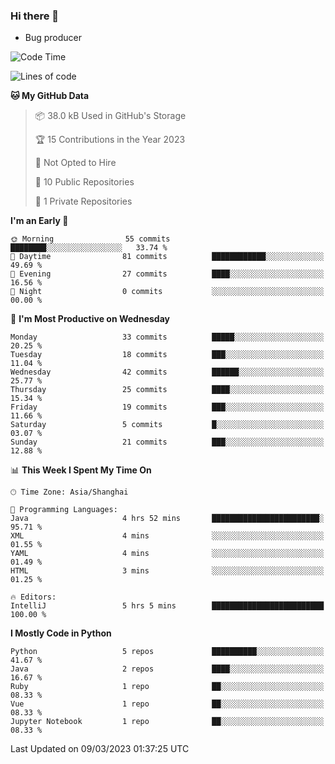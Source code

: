 ### Hi there 👋
* Bug producer
<!--START_SECTION:waka-->
![Code Time](http://img.shields.io/badge/Code%20Time-892%20hrs%2041%20mins-blue)

![Lines of code](https://img.shields.io/badge/From%20Hello%20World%20I%27ve%20Written-55.1%20thousand%20lines%20of%20code-blue)

**🐱 My GitHub Data** 

> 📦 38.0 kB Used in GitHub's Storage 
 > 
> 🏆 15 Contributions in the Year 2023
 > 
> 🚫 Not Opted to Hire
 > 
> 📜 10 Public Repositories 
 > 
> 🔑 1 Private Repositories 
 > 
**I'm an Early 🐤** 

```text
🌞 Morning                55 commits          ████████░░░░░░░░░░░░░░░░░   33.74 % 
🌆 Daytime                81 commits          ████████████░░░░░░░░░░░░░   49.69 % 
🌃 Evening                27 commits          ████░░░░░░░░░░░░░░░░░░░░░   16.56 % 
🌙 Night                  0 commits           ░░░░░░░░░░░░░░░░░░░░░░░░░   00.00 % 
```
📅 **I'm Most Productive on Wednesday** 

```text
Monday                   33 commits          █████░░░░░░░░░░░░░░░░░░░░   20.25 % 
Tuesday                  18 commits          ███░░░░░░░░░░░░░░░░░░░░░░   11.04 % 
Wednesday                42 commits          ██████░░░░░░░░░░░░░░░░░░░   25.77 % 
Thursday                 25 commits          ████░░░░░░░░░░░░░░░░░░░░░   15.34 % 
Friday                   19 commits          ███░░░░░░░░░░░░░░░░░░░░░░   11.66 % 
Saturday                 5 commits           █░░░░░░░░░░░░░░░░░░░░░░░░   03.07 % 
Sunday                   21 commits          ███░░░░░░░░░░░░░░░░░░░░░░   12.88 % 
```


📊 **This Week I Spent My Time On** 

```text
🕑︎ Time Zone: Asia/Shanghai

💬 Programming Languages: 
Java                     4 hrs 52 mins       ████████████████████████░   95.71 % 
XML                      4 mins              ░░░░░░░░░░░░░░░░░░░░░░░░░   01.55 % 
YAML                     4 mins              ░░░░░░░░░░░░░░░░░░░░░░░░░   01.49 % 
HTML                     3 mins              ░░░░░░░░░░░░░░░░░░░░░░░░░   01.25 % 

🔥 Editors: 
IntelliJ                 5 hrs 5 mins        █████████████████████████   100.00 % 
```

**I Mostly Code in Python** 

```text
Python                   5 repos             ██████████░░░░░░░░░░░░░░░   41.67 % 
Java                     2 repos             ████░░░░░░░░░░░░░░░░░░░░░   16.67 % 
Ruby                     1 repo              ██░░░░░░░░░░░░░░░░░░░░░░░   08.33 % 
Vue                      1 repo              ██░░░░░░░░░░░░░░░░░░░░░░░   08.33 % 
Jupyter Notebook         1 repo              ██░░░░░░░░░░░░░░░░░░░░░░░   08.33 % 
```




 Last Updated on 09/03/2023 01:37:25 UTC
<!--END_SECTION:waka-->
